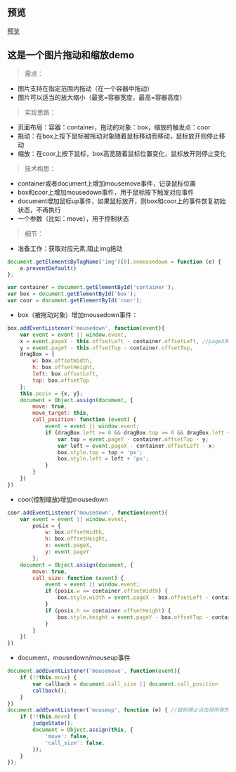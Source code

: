## 预览
[预览]( https://wangrx-jerry.github.io/resize-img/index.html)
## 这是一个图片拖动和缩放demo
> 需求：
- 图片支持在指定范围内拖动（在一个容器中拖动）
- 图片可以适当的放大缩小（最宽=容器宽度，最高=容器高度）
> 实现思路：
- 页面布局：容器：container，拖动的对象：box，缩放的触发点：coor
- 拖动：在box上按下鼠标被拖动对象随着鼠标移动而移动，鼠标放开则停止移动
- 缩放：在coor上按下鼠标，box高宽随着鼠标位置变化，鼠标放开则停止变化
> 技术构思：
- container或者document上增加mousemove事件，记录鼠标位置
- box和coor上增加mousedown事件，用于鼠标按下触发对应事件
- document增加鼠标up事件，如果鼠标放开，则box和coor上的事件恢复初始状态，不再执行
- 一个参数（比如：move），用于控制状态
> 细节：
- 准备工作：获取对应元素,阻止img拖动
```js
document.getElementsByTagName('img')[0].onmousedown = function (e) {
	e.preventDefault()
}; 

var container = document.getElementById('container');
var box = document.getElementById('box');
var coor = document.getElementById('coor');
```
- box（被拖动对象）增加mousedown事件：
```js
box.addEventListener('mousedown', function(event){
	var event = event || window.event,
	x = event.pageX - this.offsetLeft - container.offsetLeft, //pageX和clientX：都是相对浏览器左上角的点为参照点，但是pagex不会随页面滚动改变参考值（document左上角），clientx：可视区左上角
	y = event.pageY - this.offsetTop - container.offsetTop,
	dragBox = {
		w: box.offsetWidth,
		h: box.offsetHeight,
		left: box.offsetLeft,
		top: box.offsetTop
	};
	this.posix = {x, y};
	document = Object.assign(document, {
		move: true,
		move_target: this,
		call_position: function (event) {
			event = event || window.event;
			if (dragBox.left >= 0 && dragBox.top >= 0 && dragBox.left + dragBox.w < container.offsetWidth && dragBox.top + dragBox.h < container.offsetHeight) {
				var top = event.pageY - container.offsetTop - y;
				var left = event.pageX - container.offsetLeft - x;
				box.style.top = top + 'px';
				box.style.left = left + 'px';
			}
		}
	})
})
```
- coor(控制缩放)增加mousedown
```js
coor.addEventListener('mousedown', function(event){
	var event = event || window.event,
		posix = {
			w: box.offsetWidth,
			h: box.offsetHeight,
			x: event.pageX,
			y: event.pageY
		};
	document = Object.assign(document, {
		move: true,
		call_size: function (event) {
			event = event || window.event;
			if (posix.w <= container.offsetWidth) {
				box.style.width = event.pageX - box.offsetLeft - container.offsetLeft + 'px';
			}
			if (posix.h <= container.offsetHeight) {
				box.style.height = event.pageY - box.offsetTop - container.offsetTop + 'px';
			}
		}
	}) 
})
```
- document，mousedown/mouseup事件
```js
document.addEventListener('mousemove', function(event){
	if (!!this.move) {
		var callback = document.call_size || document.call_position 
		callback();
	}
})
document.addEventListener('mouseup', function (e) { //鼠标停止点击将所有的状态置为初始状态
	if (!!this.move) {
		judgeState();
		document = Object.assign(this, {
			'move': false,
			'call_size': false,
		});
	}
});
```




